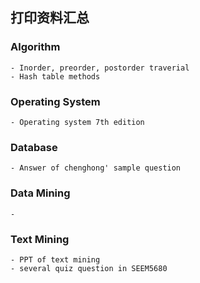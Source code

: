 
## 打印资料汇总

### Algorithm
    - Inorder, preorder, postorder traverial
    - Hash table methods

### Operating System
    - Operating system 7th edition

### Database
    - Answer of chenghong' sample question

### Data Mining
    -

### Text Mining
    - PPT of text mining
    - several quiz question in SEEM5680

